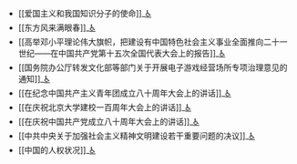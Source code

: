 - [[爱国主义和我国知识分子的使命]]_[♿](./爱国主义和我国知识分子的使命.md)
- [[东方风来满眼春]]_[♿](./东方风来满眼春.md)
- [[高举邓小平理论伟大旗帜，把建设有中国特色社会主义事业全面推向二十一世纪——在中国共产党第十五次全国代表大会上的报告]]_[♿](./高举邓小平理论伟大旗帜，把建设有中国特色社会主义事业全面推向二十一世纪——在中国共产党第十五次全国代表大会上的报告.md)
- [[国务院办公厅转发文化部等部门关于开展电子游戏经营场所专项治理意见的通知]]_[♿](./国务院办公厅转发文化部等部门关于开展电子游戏经营场所专项治理意见的通知.md)
- [[在纪念中国共产主义青年团成立八十周年大会上的讲话]]_[♿](./在纪念中国共产主义青年团成立八十周年大会上的讲话.md)
- [[在庆祝北京大学建校一百周年大会上的讲话]]_[♿](./在庆祝北京大学建校一百周年大会上的讲话.md)
- [[在庆祝中国共产党成立八十周年大会上的讲话]]_[♿](./在庆祝中国共产党成立八十周年大会上的讲话.md)
- [[中共中央关于加强社会主义精神文明建设若干重要问题的决议]]_[♿](./中共中央关于加强社会主义精神文明建设若干重要问题的决议.md)
- [[中国的人权状况]]_[♿](./中国的人权状况.md)
